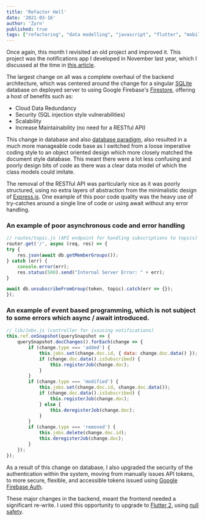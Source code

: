 ```yaml
---
title: 'Refactor Hell'
date: '2021-03-16'
author: 'Zyrn'
published: true
tags: ["refactoring", "data modelling", "javascript", "flutter", "mobile applications"]
---
```


Once again, this month I revisited an old project and improved it. This project was the notifications app I developed in November last year, which I discussed at the time in [this article][1].

The largest change on all was a complete overhaul of the backend architecture, which was centered around the change for a singular [SQLite][2] database on deployed server to using Google Firebase's [Firestore][3], offering a host of benefits such as:
* Cloud Data Redundancy
* Security (SQL injection style vulnerabilities)
* Scalability
* Increase Maintainability (no need for a RESTful API)

This change in database and also [database paradigm][4], also resulted in a much more manageable code base as I switched from a loose imperative coding style to an object oriented design which more closely matched the document style database.
This meant there were a lot less confusing and poorly design bits of code as there was a clear data model of which the class models could imitate.

The removal of the RESTful API was particularly nice as it was poorly structured, using no extra layers of abstraction from the minimalistic design of [Express.js][5].
One example of this poor code quality was the heavy use of try-catches around a single line of code or using await without any error handling.

### An example of poor asynchronous code and error handling
```js
// routes/topic.js (API endpoint for handling subscriptions to topics)
router.get('/', async (req, res) => {   
try {
    res.json(await db.getMemberGroups());
} catch (err) {
    console.error(err);
    res.status(500).send("Internal Server Error: " + err);
}

await db.unsubscribeFromGroup(token, topic).catch(err => {});
});
```

### An example of event based programming, which is not subject to some errors which async / await introduced.
```js
// lib/Jobs.js (controller for issusing notifications)
this.ref.onSnapshot(querySnapshot => {
    querySnapshot.docChanges().forEach(change => {
        if (change.type === 'added') {
            this.jobs.set(change.doc.id, { data: change.doc.data() });
            if (change.doc.data().isSubscribed) {
                this.registerJob(change.doc);
            }
        }
        if (change.type === 'modified') {
            this.jobs.set(change.doc.id, change.doc.data());
            if (change.doc.data().isSubscribed) {
                this.registerJob(change.doc);
            } else {
                this.deregisterJob(change.doc);
            }
        }
        if (change.type === 'removed') {
            this.jobs.delete(change.doc.id);
            this.deregisterJob(change.doc);
        }
    });
});
```

As a result of this change on database, I also upgraded the security of the authentication within the system, moving from manually issues API tokens, to more secure, flexible, and accessible tokens issued using [Google Firebase Auth][6].

These major changes in the backend, meant the frontend needed a significant re-write. I used this opportunity to upgrade to [Flutter 2][7], using [null safety][8].

[1]: /blog/a-fluttering-experience "November 2020 Flutter Notification App"
[2]: https://www.sqlite.org/ "SQLite"
[3]: https://firebase.google.com/products/firestore "Google Cloud Firestore"
[4]: https://en.wikipedia.org/wiki/Database_model "Database Paradigms"
[5]: https://expressjs.com/ "Express.js"
[6]: https://firebase.google.com/products/auth "Google Firebase Authentication"
[7]: https://developers.googleblog.com/2021/03/announcing-flutter-2.html "Flutter 2 Announcement"
[8]: https://flutter.dev/docs/null-safety "Null Safety"
